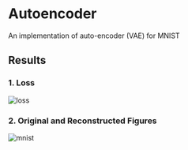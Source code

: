 # Autoencoder
An implementation of auto-encoder (VAE) for MNIST

## Results

### 1. Loss
![loss](https://user-images.githubusercontent.com/67979833/86985967-7a3c1300-c160-11ea-8ae2-9be29a5d2724.png)

### 2. Original and Reconstructed Figures
![mnist](https://user-images.githubusercontent.com/67979833/86987893-1536ec00-c165-11ea-8d4f-f6b19d2ae488.png)

